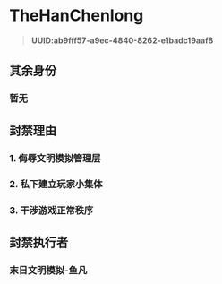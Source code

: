 # TheHanChenlong
>**UUID:ab9fff57-a9ec-4840-8262-e1badc19aaf8**
 
## 其余身份
### 暂无

## 封禁理由
### 1. 侮辱文明模拟管理层
### 2. 私下建立玩家小集体
### 3. 干涉游戏正常秩序
## 封禁执行者
### 末日文明模拟-鱼凡
